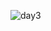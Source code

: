 ![day3](https://user-images.githubusercontent.com/68456336/230841768-9378cd63-c914-45df-afc8-a719e273e789.png)
